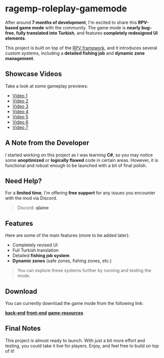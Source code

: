 # ragemp-roleplay-gamemode

After around **7 months of development**, I'm excited to share this **RPV-based game mode** with the community. The game mode is **nearly bug-free**, **fully translated into Turkish**, and features **completely redesigned UI elements**.

This project is built on top of the [RPV framework](https://github.com/xaniz/rpv_ragemp), and it introduces several custom systems, including a **detailed fishing job** and **dynamic zone management**.

## Showcase Videos

Take a look at some gameplay previews:

* [Video 1](https://www.youtube.com/watch?v=yfnTcXp1Slc)
* [Video 2](https://www.youtube.com/watch?v=ngUPUA92ES8)
* [Video 3](https://www.youtube.com/watch?v=ZaUePdzOB8)
* [Video 4](https://www.youtube.com/watch?v=uIviKq2zE9Q)
* [Video 5](https://www.youtube.com/watch?v=JaeSc90tOaY)
* [Video 6](https://www.youtube.com/watch?v=Vh8vUIQ_A78)
* [Video 7](https://www.youtube.com/watch?v=qPBZ7Uh-yDc)

## A Note from the Developer

I started working on this project as I was learning **C#**, so you may notice some **unoptimized** or **logically flawed** code in certain areas. However, it is functional and robust enough to be launched with a bit of final polish.

## Need Help?

For a **limited time**, I'm offering **free support** for any issues you encounter with the mod via Discord.

> Discord: **qlaine**

## Features

Here are some of the main features (more to be added later):

* Completely revised UI
* Full Turkish translation
* Detailed **fishing job system**
* **Dynamic zones** (safe zones, fishing zones, etc.)

> You can explore these systems further by running and testing the mode.

## Download

You can currently download the game mode from the following link:

**[back-end](https://github.com/deksdeveloper/ragemp-roleplay-backend/)**
**[front-end](https://github.com/deksdeveloper/ragemp-roleplay-frontend/)**
**[game-resources](https://www.mediafire.com/file/4b1t1wdkhoe00y4/game_resources.rar/file)**


## Final Notes

This project is almost ready to launch. With just a bit more effort and testing, you could take it live for players. Enjoy, and feel free to build on top of it!
